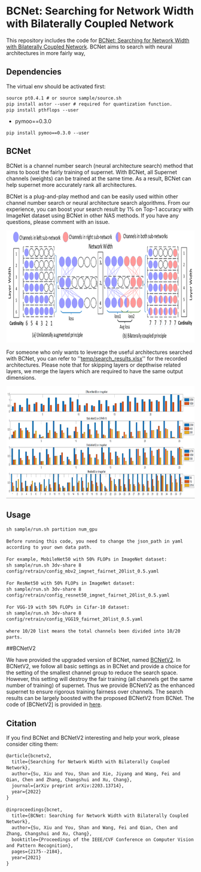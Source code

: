 # BCNet: Searching for Network Width with Bilaterally Coupled Network
This repository includes the code for [BCNet: Searching for Network Width with Bilaterally Coupled Network](https://openaccess.thecvf.com/content/CVPR2021/papers/Su_BCNet_Searching_for_Network_Width_With_Bilaterally_Coupled_Network_CVPR_2021_paper.pdf). 
BCNet aims to search with neural architectures in more fairly way,

## Dependencies

The virtual env should be activated first:
```shell
source pt0.4.1 # or source sample/source.sh
pip install astor --user # required for quantization function.
pip install pthflops --user
```

* pymoo==0.3.0  
```
pip install pymoo==0.3.0 --user
```

## BCNet
BCNet is a channel number search (neural architecture search) method that aims to boost the fairly training of supernet. With BCNet,
 all Supernet channels (weights) can be trained at the same time. As a result, BCNet can help supernet more accurately rank
  all architectures. 
  
BCNet is a plug-and-play method and can be easily used within other channel number search or neural architecture search algorithms.
From our experience, you can boost your search result by 1% on Top-1 accuracy with ImageNet dataset using BCNet in other NAS methods.
If you have any questions, please comment with an issue.

<img src="temp/fig1.png" width="900" height="300"> 

For someone who only wants to leverage the useful architectures searched with BCNet, you can refer to ''[temp/search_results.xlsx](https://github.com/xiusu/BCNetV2/blob/main/BCNet/temp/search_results.xlsx)''
 for the recorded architectures. Please note that for skipping layers or depthwise related layers, we merge the layers which are 
 required to have the same output dimensions.

<img src="temp/fig_visualization_new.png" width="900" height="300">

## Usage  
```
sh sample/run.sh partition num_gpu

Before running this code, you need to change the json_path in yaml according to your own data path.

For example, MobileNet50 with 50% FLOPs in ImageNet dataset:
sh sample/run.sh 3dv-share 8 config/retrain/config_mbv2_imgnet_fairnet_20list_0.5.yaml

For ResNet50 with 50% FLOPs in ImageNet dataset:
sh sample/run.sh 3dv-share 8 config/retrain/config_resnet50_imgnet_fairnet_20list_0.5.yaml

For VGG-19 with 50% FLOPs in Cifar-10 dataset:
sh sample/run.sh 3dv-share 8 config/retrain/config_VGG19_fairnet_20list_0.5.yaml

where 10/20 list means the total channels been divided into 10/20 parts.

```

##BCNetV2

We have provided the upgraded version of BCNet, named [BCNetV2](https://arxiv.org/pdf/2203.13714.pdf). 
In BCNetV2, we follow all basic settings as in BCNet and provide a choice for the setting of the smallest channel group to reduce the search space. However, this setting will destroy the 
fair training (all channels get the same number of training) of supernet. Thus we provide BCNetV2 as the enhanced supernet to ensure rigorous training fairness over channels. The search results can be
largely boosted with the proposed BCNetV2 from BCNet.
The code of [BCNetV2] is provided in [here](https://github.com/xiusu/BCNetV2/tree/main/BCNetV2).

## Citation
If you find BCNet and BCNetV2 interesting and help your work, please consider citing them:

```
@article{bcnetv2,
  title={Searching for Network Width with Bilaterally Coupled Network},
  author={Su, Xiu and You, Shan and Xie, Jiyang and Wang, Fei and Qian, Chen and Zhang, Changshui and Xu, Chang},
  journal={arXiv preprint arXiv:2203.13714},
  year={2022}
}

@inproceedings{bcnet,
  title={BCNet: Searching for Network Width with Bilaterally Coupled Network},
  author={Su, Xiu and You, Shan and Wang, Fei and Qian, Chen and Zhang, Changshui and Xu, Chang},
  booktitle={Proceedings of the IEEE/CVF Conference on Computer Vision and Pattern Recognition},
  pages={2175--2184},
  year={2021}
}
```